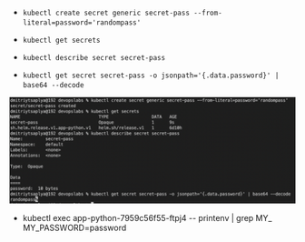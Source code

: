- `kubectl create secret generic secret-pass --from-literal=password='randompass'`

- `kubectl get secrets`

- `kubectl describe secret secret-pass`

- `kubectl get secret secret-pass -o jsonpath='{.data.password}' | base64 --decode`


![img10.png](im10.png)


- kubectl exec app-python-7959c56f55-ftpj4 -- printenv | grep MY_
MY_PASSWORD=password